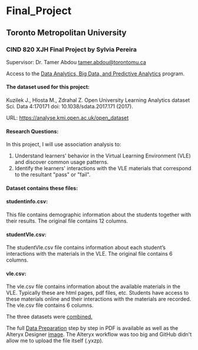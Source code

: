# Final_Project

## Toronto Metropolitan University
### CIND 820 XJH Final Project by Sylvia Pereira

Supervisor: Dr. Tamer Abdou tamer.abdou@torontomu.ca

Access to the [Data Analytics, Big Data, and Predictive Analytics](https://continuing.torontomu.ca/public/category/courseCategoryCertificateProfile.do?method=load&certificateId=171618) program.


#### The dataset used for this project:
Kuzilek J., Hlosta M., Zdrahal Z. Open University Learning Analytics dataset Sci. Data 4:170171 doi: 10.1038/sdata.2017.171 (2017).

URL: https://analyse.kmi.open.ac.uk/open_dataset

#### Research Questions:

In this project, I will use association analysis to:
1) Understand learners' behavior in the Virtual Learning Environment (VLE) and discover common usage patterns.
2) Identify the learners' interactions with the VLE materials that correspond to the resultant "pass" or "fail".

#### Dataset contains these files:

#### studentinfo.csv:

This file contains demographic information about the students together with their results. The original file contains 12 columns.

#### studentVle.csv:

The studentVle.csv file contains information about each student’s interactions with the materials in the VLE. The original file contains 6 columns.

#### vle.csv:

The vle.csv file contains information about the available materials in the VLE. Typically these are html pages, pdf files, etc. Students have access to these materials online and their interactions with the materials are recorded. The vle.csv file contains 6 columns.

The three datasets were [combined.](https://github.com/sylviabpereira/Final_Project/blob/main/Dataset_EDA_Combined.csv)

The full [Data Preparation](https://github.com/sylviabpereira/Final_Project/blob/main/Data_Preparation_Step_by_Step.pdf) step by step in PDF is available as well as the Alteryx Designer [image](https://github.com/sylviabpereira/Final_Project/blob/main/Alteryx_Designer_Prep.PNG). The Alteryx workflow was too big and GitHub didn't allow me to upload the file itself (.yxzp).


